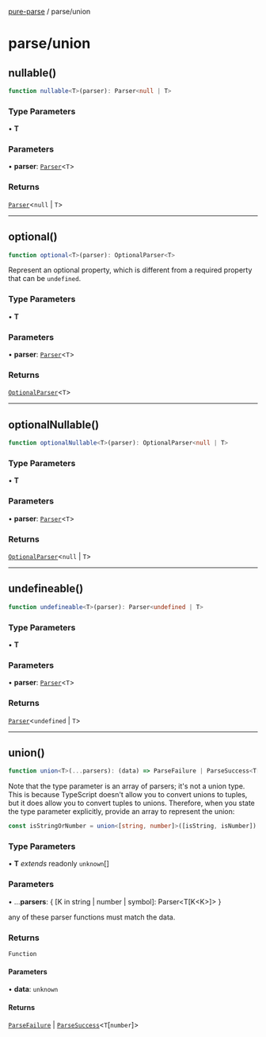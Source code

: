 [pure-parse](../modules.md) / parse/union

# parse/union

## nullable()

```ts
function nullable<T>(parser): Parser<null | T>
```

### Type Parameters

• **T**

### Parameters

• **parser**: [`Parser`](parse.md#parsert)\<`T`\>

### Returns

[`Parser`](parse.md#parsert)\<`null` \| `T`\>

---

## optional()

```ts
function optional<T>(parser): OptionalParser<T>
```

Represent an optional property, which is different from a required property that can be `undefined`.

### Type Parameters

• **T**

### Parameters

• **parser**: [`Parser`](parse.md#parsert)\<`T`\>

### Returns

[`OptionalParser`](parse.md#optionalparsert)\<`T`\>

---

## optionalNullable()

```ts
function optionalNullable<T>(parser): OptionalParser<null | T>
```

### Type Parameters

• **T**

### Parameters

• **parser**: [`Parser`](parse.md#parsert)\<`T`\>

### Returns

[`OptionalParser`](parse.md#optionalparsert)\<`null` \| `T`\>

---

## undefineable()

```ts
function undefineable<T>(parser): Parser<undefined | T>
```

### Type Parameters

• **T**

### Parameters

• **parser**: [`Parser`](parse.md#parsert)\<`T`\>

### Returns

[`Parser`](parse.md#parsert)\<`undefined` \| `T`\>

---

## union()

```ts
function union<T>(...parsers): (data) => ParseFailure | ParseSuccess<T[number]>
```

Note that the type parameter is an array of parsers; it's not a union type.
This is because TypeScript doesn't allow you to convert unions to tuples, but it does allow you to convert tuples to unions.
Therefore, when you state the type parameter explicitly, provide an array to represent the union:

```ts
const isStringOrNumber = union<[string, number]>([isString, isNumber])
```

### Type Parameters

• **T** _extends_ readonly `unknown`[]

### Parameters

• ...**parsers**: \{ \[K in string \| number \| symbol\]: Parser\<T\[K\<K\>\]\> \}

any of these parser functions must match the data.

### Returns

`Function`

#### Parameters

• **data**: `unknown`

#### Returns

[`ParseFailure`](parse.md#parsefailure) \| [`ParseSuccess`](parse.md#parsesuccesst)\<`T`\[`number`\]\>
